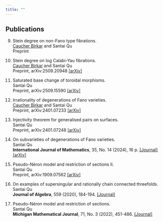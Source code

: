 ```yaml
---
title: ""
---
```


Publications
-------

9. Stein degree on non-Fano type fibrations.    
   [Caucher Birkar](https://ymsc.tsinghua.edu.cn/en/info/1031/1892.htm) and Santai Qu    
   Preprint     

8. Stein degree on log Calabi-Yau fibrations.    
   [Caucher Birkar](https://ymsc.tsinghua.edu.cn/en/info/1031/1892.htm) and Santai Qu    
   Preprint, arXiv:2509.20948 [[arXiv]](https://arxiv.org/abs/2509.20948)

7. Saturated base change of toroidal morphisms.    
   Santai Qu       
   Preprint, arXiv:2509.15590 [[arXiv]](https://arxiv.org/abs/2509.15590)  

6. Irrationality of degenerations of Fano varieties.   
   [Caucher Birkar](https://ymsc.tsinghua.edu.cn/en/info/1031/1892.htm) and Santai Qu   
   Preprint, arXiv:2401.07233 [[arXiv]](https://arxiv.org/abs/2401.07233)   

5. Injectivity theorem for generalised pairs on surfaces.   
   Santai Qu   
   Preprint, arXiv:2401.07248 [[arXiv]](https://arxiv.org/abs/2401.07248)  

4. On subvarieties of degenerations of Fano varieties.  
   Santai Qu  
   **International Journal of Mathematics**, 35, No. 14 (2024), 16 p. [[Journal]](https://www.worldscientific.com/doi/10.1142/S0129167X24500575) [[arXiv]](https://arxiv.org/abs/2109.11958)

3. Pseudo-Néron model and restriction of sections II.  
   Santai Qu  
   Preprint, arXiv:1909.07562 [[arXiv]](https://arxiv.org/abs/1909.07562)

2. On examples of supersingular and rationally chain connected threefolds.  
    Santai Qu  
    **Journal of Algebra**, 559 (2020), 184-194. [[Journal]](https://www.sciencedirect.com/science/article/pii/S0021869320302234?via%3Dihub)

1. Pseudo-Néron model and restriction of sections.  
   Santai Qu   
   **Michigan Mathematical Journal**, 71, No. 3 (2022), 451-486. [[Journal]](https://projecteuclid.org/journals/michigan-mathematical-journal/volume-71/issue-3/Pseudo-N%c3%a9ron-Model-and-Restriction-of-Sections/10.1307/mmj/20195764.short)
